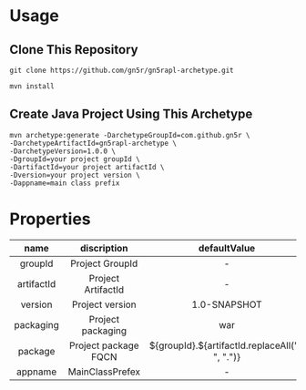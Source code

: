 # Usage

## Clone This Repository

`git clone https://github.com/gn5r/gn5rapl-archetype.git`

`mvn install`

## Create Java Project Using This Archetype

```
mvn archetype:generate -DarchetypeGroupId=com.github.gn5r \
-DarchetypeArtifactId=gn5rapl-archetype \
-DarchetypeVersion=1.0.0 \
-DgroupId=your project groupId \
-DartifactId=your project artifactId \
-Dversion=your project version \
-Dappname=main class prefix
```

# Properties

|    name    |     discription      |                  defaultValue                  |
| :--------: | :------------------: | :--------------------------------------------: |
|  groupId   |   Project GroupId    |                       -                        |
| artifactId |  Project ArtifactId  |                       -                        |
|  version   |   Project version    |                  1.0-SNAPSHOT                  |
| packaging  |  Project packaging   |                      war                       |
|  package   | Project package FQCN | \${groupId}.${artifactId.replaceAll("-", ".")} |
|  appname   |   MainClassPrefex    |                       -                        |
